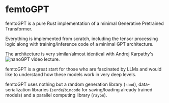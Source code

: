 # femtoGPT

femtoGPT is a pure Rust implementation of a minimal Generative Pretrained Transformer.

Everything is implemented from scratch, including the tensor processing logic
along with training/inference code of a minimal GPT architecture.

The architecture is very similar/almost identical with Andrej Karpathy's
![nanoGPT video lecture](https://github.com/karpathy/ng-video-lecture).

femtoGPT is a great start for those who are fascinated by LLMs and would like to
understand how these models work in very deep levels.

femtoGPT uses nothing but a random generation library (`rand`), data-serialization
libraries (`serde`/`bincode` for saving/loading already trained models) and a 
parallel computing library (`rayon`).
